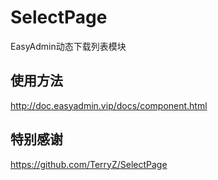 # SelectPage
EasyAdmin动态下载列表模块

## 使用方法
http://doc.easyadmin.vip/docs/component.html

## 特别感谢
https://github.com/TerryZ/SelectPage